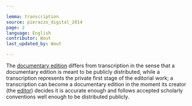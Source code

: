 ```yaml
---

lemma: transcription
source: pierazzo_digital_2014
page: 2
language: English
contributor: Wout
last_updated_by: Wout

---
```


The [documentary edition](editionDocumentary.html) differs from transcription in the sense that a documentary edition is meant to be publicly distributed, while a transcription represents the private first stage of the editorial work; a transcription can become a documentary edition in the moment its creator (the [editor](editorScholarly.html)) decides it is accurate enough and follows accepted scholarly conventions well enough to be distributed publicly.
